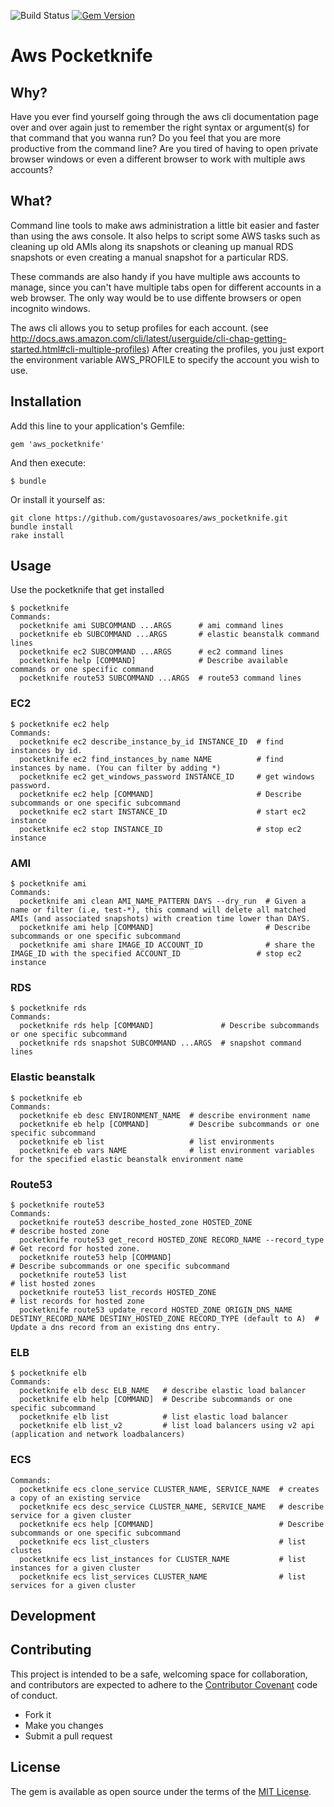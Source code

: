 ![Build Status](https://travis-ci.org/gustavosoares/aws_pocketknife.svg?branch=master)
[![Gem Version](https://badge.fury.io/rb/aws_pocketknife.svg)](https://badge.fury.io/rb/aws_pocketknife)

# Aws Pocketknife

## Why?

Have you ever find yourself going through the aws cli documentation page over and over again just to remember the right syntax or argument(s) for that command that you wanna run? Do you feel that you are more productive from the command line? Are you tired of having to open private browser windows or even a different browser to work with multiple aws accounts?

## What?

Command line tools to make aws administration a little bit easier and faster than using the aws console. It also helps to script some AWS tasks such as cleaning up
old AMIs along its snapshots or cleaning up manual RDS snapshots or even creating a manual snapshot for a particular RDS.

These commands are also handy if you have multiple aws accounts to manage, since you can't have multiple tabs open for
different accounts in a web browser. The only way would be to use diffente browsers or open incognito windows.

The aws cli allows you to setup profiles for each account. (see http://docs.aws.amazon.com/cli/latest/userguide/cli-chap-getting-started.html#cli-multiple-profiles) 
After creating the profiles, you just export the environment variable AWS_PROFILE to specify the account you wish to use.

## Installation

Add this line to your application's Gemfile:

```
gem 'aws_pocketknife'
```

And then execute:

    $ bundle

Or install it yourself as:

```
git clone https://github.com/gustavosoares/aws_pocketknife.git
bundle install
rake install
```

## Usage

Use the pocketknife that get installed

```
$ pocketknife 
Commands:
  pocketknife ami SUBCOMMAND ...ARGS      # ami command lines
  pocketknife eb SUBCOMMAND ...ARGS       # elastic beanstalk command lines
  pocketknife ec2 SUBCOMMAND ...ARGS      # ec2 command lines
  pocketknife help [COMMAND]              # Describe available commands or one specific command
  pocketknife route53 SUBCOMMAND ...ARGS  # route53 command lines

```

### EC2

```
$ pocketknife ec2 help
Commands:
  pocketknife ec2 describe_instance_by_id INSTANCE_ID  # find instances by id.
  pocketknife ec2 find_instances_by_name NAME          # find instances by name. (You can filter by adding *) 
  pocketknife ec2 get_windows_password INSTANCE_ID     # get windows password.
  pocketknife ec2 help [COMMAND]                       # Describe subcommands or one specific subcommand
  pocketknife ec2 start INSTANCE_ID                    # start ec2 instance
  pocketknife ec2 stop INSTANCE_ID                     # stop ec2 instance

```

### AMI

```
$ pocketknife ami
Commands:
  pocketknife ami clean AMI_NAME_PATTERN DAYS --dry_run  # Given a name or filter (i.e, test-*), this command will delete all matched AMIs (and associated snapshots) with creation time lower than DAYS.
  pocketknife ami help [COMMAND]                         # Describe subcommands or one specific subcommand
  pocketknife ami share IMAGE_ID ACCOUNT_ID              # share the IMAGE_ID with the specified ACCOUNT_ID                 # stop ec2 instance

```

### RDS

```
$ pocketknife rds
Commands:
  pocketknife rds help [COMMAND]               # Describe subcommands or one specific subcommand
  pocketknife rds snapshot SUBCOMMAND ...ARGS  # snapshot command lines

```

### Elastic beanstalk

```
$ pocketknife eb
Commands:
  pocketknife eb desc ENVIRONMENT_NAME  # describe environment name
  pocketknife eb help [COMMAND]         # Describe subcommands or one specific subcommand
  pocketknife eb list                   # list environments
  pocketknife eb vars NAME              # list environment variables for the specified elastic beanstalk environment name
```

### Route53

```
$ pocketknife route53
Commands:
  pocketknife route53 describe_hosted_zone HOSTED_ZONE                                                                              # describe hosted zone
  pocketknife route53 get_record HOSTED_ZONE RECORD_NAME --record_type                                                              # Get record for hosted zone.
  pocketknife route53 help [COMMAND]                                                                                                # Describe subcommands or one specific subcommand
  pocketknife route53 list                                                                                                          # list hosted zones
  pocketknife route53 list_records HOSTED_ZONE                                                                                      # list records for hosted zone
  pocketknife route53 update_record HOSTED_ZONE ORIGIN_DNS_NAME DESTINY_RECORD_NAME DESTINY_HOSTED_ZONE RECORD_TYPE (default to A)  # Update a dns record from an existing dns entry.
```

### ELB

```
$ pocketknife elb
Commands:
  pocketknife elb desc ELB_NAME   # describe elastic load balancer
  pocketknife elb help [COMMAND]  # Describe subcommands or one specific subcommand
  pocketknife elb list            # list elastic load balancer
  pocketknife elb list_v2         # list load balancers using v2 api (application and network loadbalancers)
```

### ECS

```
Commands:
  pocketknife ecs clone_service CLUSTER_NAME, SERVICE_NAME  # creates a copy of an existing service
  pocketknife ecs desc_service CLUSTER_NAME, SERVICE_NAME   # describe service for a given cluster
  pocketknife ecs help [COMMAND]                            # Describe subcommands or one specific subcommand
  pocketknife ecs list_clusters                             # list clustes
  pocketknife ecs list_instances for CLUSTER_NAME           # list instances for a given cluster
  pocketknife ecs list_services CLUSTER_NAME                # list services for a given cluster
```

## Development


## Contributing

This project is intended to be a safe, welcoming space for collaboration, and contributors are expected to adhere to the [Contributor Covenant](http://contributor-covenant.org) code of conduct.

   * Fork it
   * Make you changes
   * Submit a pull request

## License

The gem is available as open source under the terms of the [MIT License](http://opensource.org/licenses/MIT).

